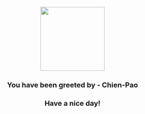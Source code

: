 <p align="center">
            <img src="None" width="150" height="150">
          </p>
          <h3 align="center">You have been greeted by - <b>Chien-Pao</b></h3>
          <h3 align="center">Have a nice day!</h3>
        